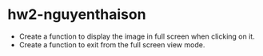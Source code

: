 # hw2-nguyenthaison
  - Create a function to display the image in full screen when clicking on it.
  - Create a function to exit from the full screen view mode.
